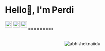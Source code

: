 
# Hello🙌, I'm Perdi

<a href="https://www.instagram.com/perdidev/">
  <img align="left" alt="PerdiDev's Instagram" width="22px" src="https://raw.githubusercontent.com/hussainweb/hussainweb/main/icons/instagram.png" />
</a>
<a href="https://twitter.com/malaikat___maut_">
  <img align="left" alt="PerdiDev | Twitter" width="22px" src="https://raw.githubusercontent.com/peterthehan/peterthehan/master/assets/twitter.svg" />
</a>
<a href="https://www.linkedin.com/in/perdidev/">
  <img align="left" alt="PerdiDev's LinkedIN" width="22px" src="https://raw.githubusercontent.com/peterthehan/peterthehan/master/assets/linkedin.svg" />
</a>

</br>
=========
</br>
</br>

<p align="center"> <img src="https://github-readme-stats.vercel.app/api?username=abhisheknaiidu&show_icons=true&theme=radical" alt="abhisheknaiidu" />
